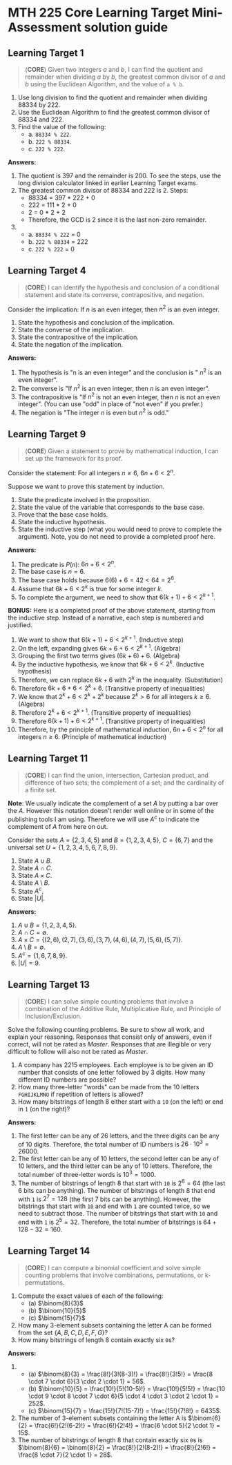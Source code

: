 # MTH 225 Core Learning Target Mini-Assessment solution guide 

## Learning Target 1

>(**CORE**) Given two integers $a$ and $b$, I can find the quotient and remainder when dividing $a$ by $b$, the greatest common divisor of $a$ and $b$ using the Euclidean Algorithm, and the value of `a % b`.

1. Use long division to find the quotient and remainder when dividing 88334 by 222.
2. Use the Euclidean Algorithm to find the greatest common divisor of 88334 and 222.
3. Find the value of the following: 
   - a. `88334 % 222`.
   - b. `222 % 88334`.
   - c. `222 % 222`.

**Answers:**

1. The quotient is 397 and the remainder is 200. To see the steps, use the long division calculator linked in earlier Learning Target exams. 
2. The greatest common divisor of 88334 and 222 is 2. Steps:
   - 88334 = 397 * 222 + 0
   - 222 = 111 * 2 + 0
   - 2 = 0 * 2 + 2
   - Therefore, the GCD is 2 since it is the last non-zero remainder.
3. 
   - a. `88334 % 222` = 0
   - b. `222 % 88334` = 222
   - c. `222 % 222` = 0


## Learning Target 4

>(**CORE**) I can identify the hypothesis and conclusion of a conditional statement and state its converse, contrapositive, and negation.

Consider the implication: If $n$ is an even integer, then $n^2$ is an even integer.

1. State the hypothesis and conclusion of the implication.
2. State the converse of the implication.
3. State the contrapositive of the implication.
4. State the negation of the implication.

**Answers:**
1. The hypothesis is "n is an even integer" and the conclusion is " $n^2$ is an even integer".
2. The converse is "If $n^2$ is an even integer, then $n$ is an even integer".
3. The contrapositive is "If $n^2$ is not an even integer, then $n$ is not an even integer". (You can use "odd" in place of "not even" if you prefer.)
4. The negation is "The integer $n$ is even but $n^2$ is odd." 


## Learning Target 9

>(**CORE**) Given a statement to prove by mathematical induction, I can set up the framework for its proof.

Consider the statement: For all integers $n \geq 6$, $6n + 6 < 2^n$. 

Suppose we want to prove this statement by induction.

1. State the predicate involved in the proposition.
2. State the value of the variable that corresponds to the base case. 
3. Prove that the base case holds. 
4. State the inductive hypothesis. 
5. State the inductive step (what you would need to prove to complete the argument). Note, you do not need to provide a completed proof here. 

**Answers:**
1. The predicate is $P(n)$: $6n + 6 < 2^n$.
2. The base case is $n = 6$.
3. The base case holds because $6(6) + 6 = 42 < 64 = 2^6$.
4. Assume that $6k + 6 < 2^k$ is true for some integer $k$.
5. To complete the argument, we need to show that $6(k + 1) + 6 < 2^{k + 1}$.

**BONUS:** Here is a completed proof of the above statement, starting from the inductive step. Instead of a narrative, each step is numbered and justified.
1. We want to show that $6(k + 1) + 6 < 2^{k + 1}$. (Inductive step)
2. On the left, expanding gives $6k + 6 + 6 < 2^{k + 1}$. (Algebra)
3. Grouping the first two terms gives $(6k + 6) + 6$. (Algebra)
4. By the inductive hypothesis, we know that $6k + 6 < 2^k$. (Inductive hypothesis)
5. Therefore, we can replace $6k + 6$ with $2^k$ in the inequality. (Substitution)
6. Therefore $6k + 6 + 6 < 2^k + 6$. (Transitive property of inequalities)
7. We know that $2^k + 6 < 2^k + 2^k$ because $2^k > 6$ for all integers $k \geq 6$. (Algebra)
8. Therefore $2^k + 6 < 2^{k + 1}$. (Transitive property of inequalities)
9. Therefore $6(k + 1) + 6 < 2^{k + 1}$. (Transitive property of inequalities)
10. Therefore, by the principle of mathematical induction, $6n + 6 < 2^n$ for all integers $n \geq 6$. (Principle of mathematical induction)


## Learning Target 11

>(**CORE**) I can find the union, intersection, Cartesian product, and difference of two sets; the complement of a set; and the cardinality of a finite set.

**Note**: We usually indicate the complement of a set $A$ by putting a bar over the $A$. However this notation doesn't render well online or in some of the publishing tools I am using. Therefore we will use $A^c$ to indicate the complement of $A$ from here on out. 

Consider the sets $A = \lbrace 2, 3, 4, 5 \rbrace$ and $B = \lbrace 1, 2, 3, 4, 5 \rbrace$, $C = \lbrace  6,7 \rbrace$ and the universal set $U = \lbrace 1, 2, 3, 4, 5, 6, 7, 8, 9 \rbrace$.

1. State $A \cup B$.
2. State $A \cap C$.
3. State $A \times C$.
4. State $A \setminus B$.
5. State $A^c$.
6. State $|U|$.

**Answers:**

1. $A \cup B = \lbrace 1, 2, 3, 4, 5 \rbrace$.
2. $A \cap C = \emptyset$.
3. $A \times C = \lbrace (2,6), (2,7), (3,6), (3,7), (4,6), (4,7), (5,6), (5,7) \rbrace$.
4. $A \setminus B = \emptyset$.
5. $A^c = \lbrace 1, 6, 7, 8, 9 \rbrace$.
6. $|U| = 9$.

## Learning Target 13

>(**CORE**) I can solve simple counting problems that involve a combination of the Additive Rule, Multiplicative Rule, and Principle of Inclusion/Exclusion.

Solve the following counting problems. Be sure to show all work, and explain your reasoning. Responses that consist only of answers, even if correct, will not be rated as *Master*. Responses that are illegible or very difficult to follow will also not be rated as *Master*. 

1. A company has 2215 employees. Each employee is to be given an ID number that consists of one letter followed by 3 digits. How many different ID numbers are possible?
2. How many three-letter "words" can be made from the 10 letters `FGHIJKLMNO` if repetition of letters is allowed?
3. How many bitstrings of length 8 either start with a `10` (on the left) or end in `1` (on the right)?

**Answers:**

1. The first letter can be any of 26 letters, and the three digits can be any of 10 digits. Therefore, the total number of ID numbers is $26 \cdot 10^3 = 26000$.
2. The first letter can be any of 10 letters, the second letter can be any of 10 letters, and the third letter can be any of 10 letters. Therefore, the total number of three-letter words is $10^3 = 1000$.
3. The number of bitstrings of length 8 that start with `10` is $2^6 = 64$ (the last 6 bits can be anything). The number of bitstrings of length 8 that end with `1` is $2^7 = 128$ (the first 7 bits can be anything). However, the bitstrings that start with `10` and end with `1` are counted twice, so we need to subtract those. The number of bitstrings that start with `10` and end with `1` is $2^5 = 32$. Therefore, the total number of bitstrings is $64 + 128 - 32 = 160$.


## Learning Target 14

>(**CORE**) I can compute a binomial coefficient and solve simple counting problems that involve combinations, permutations, or k-permutations.

1. Compute the exact values of each of the following: 
   - (a) $\binom{8}{3}$
   - (b) $\binom{10}{5}$
   - (c) $\binom{15}{7}$
2. How many 3-element subsets containing the letter A can be formed from the set $\lbrace{A,B,C,D,E,F,G}\rbrace$? 
3. How many bitstrings of length 8 contain exactly six `0`s?

**Answers:**

1. 
   - (a) $\binom{8}{3} = \frac{8!}{3!(8-3)!} = \frac{8!}{3!5!} = \frac{8 \cdot 7 \cdot 6}{3 \cdot 2 \cdot 1} = 56$.
   - (b) $\binom{10}{5} = \frac{10!}{5!(10-5)!} = \frac{10!}{5!5!} = \frac{10 \cdot 9 \cdot 8 \cdot 7 \cdot 6}{5 \cdot 4 \cdot 3 \cdot 2 \cdot 1} = 252$.
   - (c) $\binom{15}{7} = \frac{15!}{7!(15-7)!} = \frac{15!}{7!8!} = 6435$.
2. The number of 3-element subsets containing the letter A is $\binom{6}{2} = \frac{6!}{2!(6-2)!} = \frac{6!}{2!4!} = \frac{6 \cdot 5}{2 \cdot 1} = 15$.
3. The number of bitstrings of length 8 that contain exactly six `0`s is $\binom{8}{6} = \binom{8}{2} = \frac{8!}{2!(8-2)!} = \frac{8!}{2!6!} = \frac{8 \cdot 7}{2 \cdot 1} = 28$.